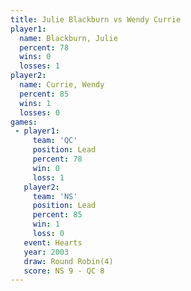 ```yaml
---
title: Julie Blackburn vs Wendy Currie
player1:                
  name: Blackburn, Julie
  percent: 78           
  wins: 0               
  losses: 1             
player2:                
  name: Currie, Wendy   
  percent: 85           
  wins: 1               
  losses: 0             
games:
 - player1:        
     team: 'QC'    
     position: Lead
     percent: 78   
     win: 0        
     loss: 1       
   player2:        
     team: 'NS'    
     position: Lead
     percent: 85   
     win: 1        
     loss: 0       
   event: Hearts       
   year: 2003          
   draw: Round Robin(4)
   score: NS 9 - QC 8  
---
```

